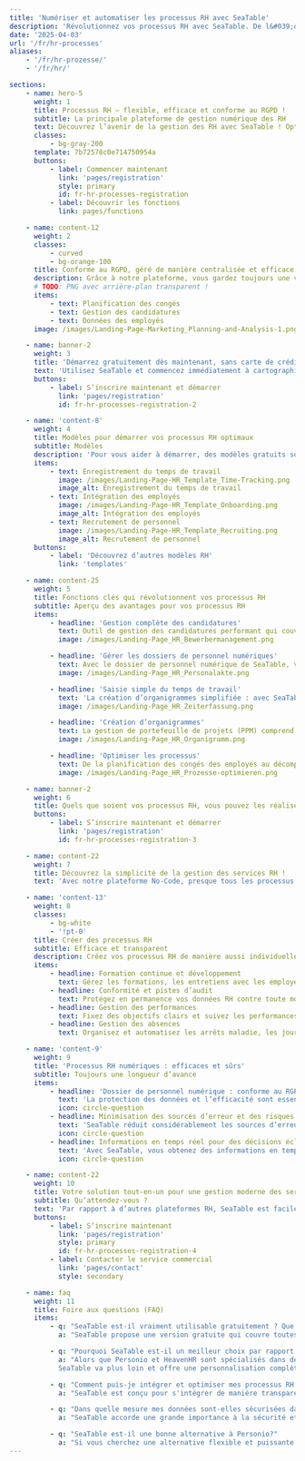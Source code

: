 ```yaml
---
title: 'Numériser et automatiser les processus RH avec SeaTable'
description: 'Révolutionnez vos processus RH avec SeaTable. De l&#039;onboarding à la saisie des temps, améliorez l&#039;efficacité de votre service du personnel.'
date: '2025-04-03'
url: '/fr/hr-processes'
aliases:
    - '/fr/hr-prozesse/'
    - '/fr/hr/'

sections:
    - name: hero-5
      weight: 1
      title: Processus RH – flexible, efficace et conforme au RGPD !
      subtitle: La principale plateforme de gestion numérique des RH
      text: Découvrez l’avenir de la gestion des RH avec SeaTable ! Optimisez, numérisez et automatisez vos processus RH. Créez vos propres processus, sans aucune connaissance en programmation !
      classes:
          - bg-gray-200
      template: 7b72578c0e714750954a
      buttons:
          - label: Commencer maintenant
            link: 'pages/registration'
            style: primary
            id: fr-hr-processes-registration
          - label: Découvrir les fonctions
            link: pages/functions

    - name: content-12
      weight: 2
      classes:
          - curved
          - bg-orange-100
      title: Conforme au RGPD, géré de manière centralisée et efficace en un seul endroit.
      description: Grâce à notre plateforme, vous gardez toujours une vue d’ensemble de toutes les tâches importantes et gagnez un temps précieux.
      # TODO: PNG avec arrière-plan transparent !
      items:
          - text: Planification des congés
          - text: Gestion des candidatures
          - text: Données des employés
      image: /images/Landing-Page-Marketing_Planning-and-Analysis-1.png

    - name: banner-2
      weight: 3
      title: 'Démarrez gratuitement dès maintenant, sans carte de crédit'
      text: 'Utilisez SeaTable et commencez immédiatement à cartographier/optimiser vos processus RH, gratuitement et sans carte de crédit. Inscrivez-vous dès aujourd’hui et découvrez la facilité d’utilisation de la plateforme.'
      buttons:
          - label: S’inscrire maintenant et démarrer
            link: 'pages/registration'
            id: fr-hr-processes-registration-2

    - name: 'content-8'
      weight: 4
      title: Modèles pour démarrer vos processus RH optimaux
      subtitle: Modèles
      description: 'Pour vous aider à démarrer, des modèles gratuits sont mis à votre disposition, spécialement conçus pour les processus RH, ainsi qu’un cours en ligne gratuit qui vous guide étape par étape vers votre première base. Découvrez comment SeaTable vous permet de faire passer la gestion de vos processus RH au niveau supérieur en toute simplicité !<br/><br/>**Importez des modèles dans votre compte SeaTable en un seul clic**'
      items:
          - text: Enregistrement du temps de travail
            image: /images/Landing-Page-HR_Template_Time-Tracking.png
            image_alt: Enregistrement du temps de travail
          - text: Intégration des employés
            image: /images/Landing-Page-HR_Template_Onboarding.png
            image_alt: Intégration des employés
          - text: Recrutement de personnel
            image: /images/Landing-Page-HR_Template_Recruiting.png
            image_alt: Recrutement de personnel
      buttons:
          - label: 'Découvrez d’autres modèles RH'
            link: 'templates'

    - name: content-25
      weight: 5
      title: Fonctions clés qui révolutionnent vos processus RH
      subtitle: Aperçu des avantages pour vos processus RH
      items:
          - headline: 'Gestion complète des candidatures'
            text: Outil de gestion des candidatures performant qui couvre l’ensemble du processus de recrutement, de la réception à l’annulation d’une candidature. Optimisez votre processus de recrutement et améliorez l’expérience des candidats.
            image: /images/Landing-Page_HR_Bewerbermanagement.png

          - headline: 'Gérer les dossiers de personnel numériques'
            text: Avec le dossier de personnel numérique de SeaTable, vous pouvez numériser et stocker en toute sécurité vos dossiers de personnel. Grâce à une structure claire pour le dossier de personnel électronique et au respect des délais de conservation, vous restez toujours conforme à la loi.
            image: /images/Landing-Page_HR_Personalakte.png

          - headline: 'Saisie simple du temps de travail'
            text: 'La création d’organigrammes simplifiée : avec SeaTable, vous gardez toujours un œil sur la structure de votre entreprise et pouvez afficher les organigrammes rapidement et clairement.'
            image: /images/Landing-Page_HR_Zeiterfassung.png

          - headline: 'Création d’organigrammes'
            text: La gestion de portefeuille de projets (PPM) comprend la gestion de tous les projets d’une organisation. La gestion de portefeuille de projets nécessite beaucoup de données et exige l’évaluation de nombreux projets.
            image: /images/Landing-Page_HR_Organigramm.png

          - headline: 'Optimiser les processus'
            text: De la planification des congés des employés au décompte des frais de déplacement, en passant par les processus complexes d’intégration et de départ, SeaTable vous offre tous les outils pour optimiser vos processus RH et minimiser les erreurs.
            image: /images/Landing-Page_HR_Prozesse-optimieren.png

    - name: banner-2
      weight: 6
      title: Quels que soient vos processus RH, vous pouvez les réaliser avec SeaTable
      buttons:
          - label: S’inscrire maintenant et démarrer
            link: 'pages/registration'
            id: fr-hr-processes-registration-3

    - name: content-22
      weight: 7
      title: Découvrez la simplicité de la gestion des services RH !
      text: 'Avec notre plateforme No-Code, presque tous les processus RH peuvent être mis en place dans votre application.'

    - name: 'content-13'
      weight: 8
      classes:
          - bg-white
          - '!pt-0'
      title: Créer des processus RH
      subtitle: Efficace et transparent
      description: Créez vos processus RH de manière aussi individuelle et flexible que vous le souhaitez !
      items:
          - headline: Formation continue et développement
            text: Gérez les formations, les entretiens avec les employés et les parcours professionnels grâce à des modèles et des flux de travail facilement adaptables.
          - headline: Conformité et pistes d’audit
            text: Protégez en permanence vos données RH contre toute modification grâce à des pistes d’audit et des flux de travail conformes au RGPD.
          - headline: Gestion des performances
            text: Fixez des objectifs clairs et suivez les performances de vos employés grâce à des tableaux de bord et des rapports personnalisables.
          - headline: Gestion des absences
            text: Organisez et automatisez les arrêts maladie, les jours de congé et autres absences grâce au planificateur de congés intégré.

    - name: 'content-9'
      weight: 9
      title: 'Processus RH numériques : efficaces et sûrs'
      subtitle: Toujours une longueur d’avance
      items:
          - headline: 'Dossier de personnel numérique : conforme au RGPD et sûr'
            text: 'La protection des données et l’efficacité sont essentielles pour les solutions RH modernes. SeaTable vous offre une solution sûre et conforme au RGPD pour votre dossier de personnel numérique. Choisissez des options d’hébergement flexibles : votre propre serveur ou le Cloud, selon vos exigences en matière de protection des données. Numérisez facilement les dossiers de personnel. Mettez en œuvre des délais de conservation et créez le dossier de personnel électronique de manière individuelle et claire.'
            icon: circle-question
          - headline: Minimisation des sources d’erreur et des risques de processus
            text: 'SeaTable réduit considérablement les sources d’erreur dans les processus RH. L’automatisation et la gestion centralisée des documents réduisent les erreurs manuelles et les risques liés à des saisies erronées ou à des informations obsolètes. Le dossier de personnel électronique est clair, facile à gérer et juridiquement sûr. Contrairement à Excel et à de nombreux outils RH, SeaTable offre plus de contrôle et de sécurité pour les données sensibles. Vous décidez qui est autorisé à voir quoi, et vous vous protégez ainsi contre les abus.'
            icon: circle-question
          - headline: Informations en temps réel pour des décisions éclairées
            text: 'Avec SeaTable, vous obtenez des informations en temps réel sur toutes les données RH. Les cadres et les équipes RH ont toujours accès aux informations actuelles pour prendre des décisions éclairées. Il est possible de surveiller des indicateurs clés importants tels que la satisfaction des employés, les taux de présence ou les progrès dans le processus d’intégration et de départ. Grâce à l’intégration et à la visualisation des données, vous pouvez identifier rapidement les tendances et prendre des mesures préventives.'
            icon: circle-question

    - name: content-22
      weight: 10
      title: Votre solution tout-en-un pour une gestion moderne des services RH
      subtitle: Qu’attendez-vous ?
      text: 'Par rapport à d’autres plateformes RH, SeaTable est facilement adaptable et évolutive. Grâce à ses fonctions performantes, vous concevez vos **processus RH de manière claire et efficace**. Utilisez par exemple le dossier de personnel numérique gratuitement dans la version de base pour enregistrer toutes les données des employés de manière centralisée et sécurisée et y accéder à tout moment. Dites adieu aux processus RH inefficaces et sujets aux erreurs avec SeaTable !'
      buttons:
          - label: S’inscrire maintenant
            link: 'pages/registration'
            style: primary
            id: fr-hr-processes-registration-4
          - label: Contacter le service commercial
            link: 'pages/contact'
            style: secondary

    - name: faq
      weight: 11
      title: Foire aux questions (FAQ)
      items:
          - q: "SeaTable est-il vraiment utilisable gratuitement ? Que comprend la version gratuite?"
            a: "SeaTable propose une version gratuite qui couvre toutes les fonctions de base dont vous avez besoin pour optimiser vos processus RH. Vous pouvez utiliser la plate-forme gratuitement, sans avoir à fournir de carte de crédit. La version gratuite vous permet de créer des dossiers numériques du personnel, de gérer les processus RH, d'utiliser des systèmes de gestion du temps et bien plus encore. En outre, vous aurez accès à des modèles gratuits spécialement conçus pour les RH, qui vous aideront à démarrer. Si vous avez besoin de fonctionnalités avancées et de plus d'espace de stockage, vous pouvez à tout moment passer à l'une de nos versions premium à prix avantageux."

          - q: "Pourquoi SeaTable est-il un meilleur choix par rapport à Personio et HeavenHR?"
            a: "Alors que Personio et HeavenHR sont spécialisés dans des fonctions RH spécifiques, SeaTable se distingue par sa flexibilité et son adaptabilité. Personio est connu pour son outil de gestion des candidatures facile à utiliser et pour la gestion des fonctions RH de base telles que la planification des congés des employés. HeavenHR marque des points avec un processus d'onboarding clairement structuré et une saisie efficace du temps de travail. Les deux plateformes présentent toutefois des limites lorsqu'il s'agit de les personnaliser et de les intégrer dans des systèmes existants.<br><br>            
            SeaTable va plus loin et offre une personnalisation complète, ce qui vous permet de personnaliser et d'optimiser les processus RH, tels que les processus d'on-boarding et d'off-boarding, la gestion opérationnelle du personnel et le calcul des frais de déplacement. Grâce à son API flexible et à ses nombreuses possibilités d'intégration, SeaTable s'intègre parfaitement dans vos processus de travail existants et offre également un logiciel de dossier numérique du personnel qui est sûr et efficace. Par rapport à Personio et HeavenHR, SeaTable offre également davantage de possibilités de numérisation des dossiers du personnel afin de répondre aux exigences croissantes en matière de processus des ressources humaines."

          - q: "Comment puis-je intégrer et optimiser mes processus RH existants avec SeaTable?"
            a: "SeaTable est conçu pour s'intégrer de manière transparente dans vos processus et systèmes RH existants. Grâce à son API flexible et à ses vastes possibilités d'intégration, vous pouvez facilement connecter SeaTable à d'autres outils et plateformes. De plus, SeaTable propose des modèles et des flux de travail personnalisables qui vous permettent d'optimiser vos processus RH tels que la gestion des candidats, la saisie du temps de travail, les processus d'onboarding et d'offboarding, le développement des collaborateurs et bien plus encore. Avec SeaTable, vous gardez le contrôle total de vos opérations RH et vous pouvez concevoir vos processus de la manière qui convient le mieux à votre entreprise"

          - q: "Dans quelle mesure mes données sont-elles sécurisées dans SeaTable, notamment en ce qui concerne le RGPD?"
            a: "SeaTable accorde une grande importance à la sécurité et à la protection des données. La plate-forme est entièrement conforme au RGPD et offre des options d'hébergement et de déploiement flexibles. Vous pouvez exploiter SeaTable dans le cloud ou sur vos propres serveurs afin de garder le contrôle total de vos données. Toutes les données sont stockées en toute sécurité et vous pouvez définir des périodes de conservation individuelles pour votre dossier personnel numérique. En outre, des contrôles d'accès basés sur les rôles garantissent que vos données sont toujours protégées."

          - q: "SeaTable est-il une bonne alternative à Personio?"
            a: "Si vous cherchez une alternative flexible et puissante à Personio, SeaTable est la solution idéale. Grâce à la possibilité de personnaliser les processus RH et d'obtenir une vue d'ensemble complète de vos processus RH, SeaTable convient aussi bien aux petites qu'aux grandes entreprises. Qu'il s'agisse de systèmes de gestion des temps, de dossiers numériques du personnel ou de la possibilité de créer un organigramme, SeaTable vous fournit une plate-forme complète pour optimiser vos processus RH!"
---
```

